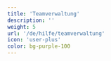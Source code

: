 ```yaml
---
title: 'Teamverwaltung'
description: ''
weight: 5
url: '/de/hilfe/teamverwaltung'
icon: 'user-plus'
color: bg-purple-100
---
```

